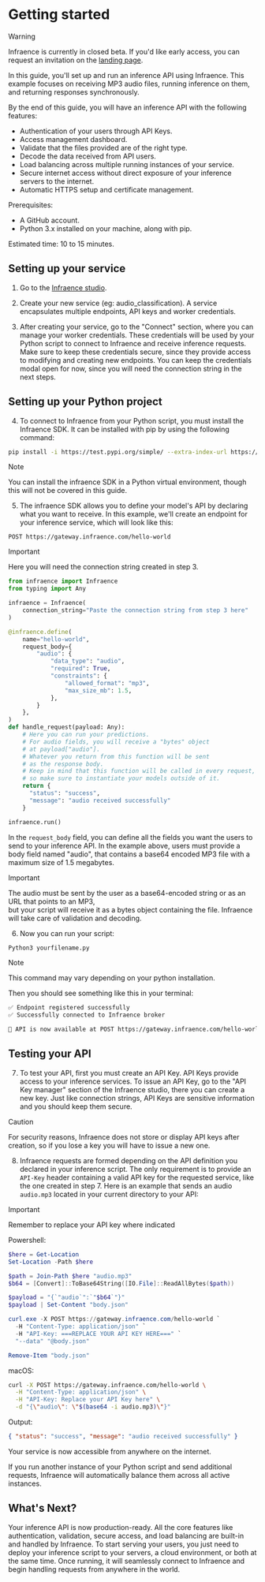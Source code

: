 # Getting started

> [!WARNING]
> Infraence is currently in closed beta. If you'd like early access, you can request an invitation on the [landing page](https://infraence.com).

In this guide, you'll set up and run an inference API using Infraence. This example focuses on receiving MP3 audio files, running inference on them, and returning responses synchronously. 

By the end of this guide, you will have an inference API with the following features:

- Authentication of your users through API Keys.
- Access management dashboard.
- Validate that the files provided are of the right type.
- Decode the data received from API users.
- Load balancing across multiple running instances of your service.
- Secure internet access without direct exposure of your inference servers to the internet.
- Automatic HTTPS setup and certificate management.

Prerequisites:
- A GitHub account.
- Python 3.x installed on your machine, along with pip.

Estimated time: 10 to 15 minutes.

## Setting up your service
1. Go to the [Infraence studio](https://studio.infraence.com/).

2. Create your new service (eg: audio_classification). A service encapsulates multiple endpoints, API keys and worker credentials.

3. After creating your service, go to the "Connect" section, where you can manage your worker credentials. These credentials will be used by your Python script to connect to Infraence and receive inference requests. Make sure to keep these credentials secure, since they provide access to modifying and creating new endpoints. You can keep the credentials modal open for now, since you will need the connection string in the next steps.

## Setting up your Python project
4. To connect to Infraence from your Python script, you must install the Infraence SDK. It can be installed with pip by using the following command:
```bash
pip install -i https://test.pypi.org/simple/ --extra-index-url https://pypi.org/simple infraence==0.1.6a0
```
> [!NOTE]
> You can install the infraence SDK in a Python virtual environment, though this will not be covered in this guide.

5. The infraence SDK allows you to define your model's API by declaring what you want to receive. In this example, we'll create an endpoint for your inference service, which will look like this:

```nginx 
POST https://gateway.infraence.com/hello-world
```

> [!IMPORTANT]
> Here you will need the connection string created in step 3.

```python
from infraence import Infraence
from typing import Any

infraence = Infraence(
    connection_string="Paste the connection string from step 3 here"
)

@infraence.define(
    name="hello-world",
    request_body={
        "audio": {
            "data_type": "audio",
            "required": True,
            "constraints": {
                "allowed_format": "mp3",
                "max_size_mb": 1.5,
            },
        }
    },
)
def handle_request(payload: Any):
    # Here you can run your predictions. 
	# For audio fields, you will receive a "bytes" object
	# at payload["audio"].
	# Whatever you return from this function will be sent 
    # as the response body.
    # Keep in mind that this function will be called in every request,
    # so make sure to instantiate your models outside of it.
    return {
      "status": "success",
      "message": "audio received successfully"
    }

infraence.run()
```

In the `request_body` field, you can define all the fields you want the users to send to your inference API. In the example above, users must provide a body field named "audio", that contains a base64 encoded MP3 file with a maximum size of 1.5 megabytes.

> [!IMPORTANT]
> The audio must be sent by the user as a base64-encoded string or as an URL that points to an MP3,  
but your script will receive it as a bytes object containing the file. Infraence will take care of validation and decoding.

6. Now you can run your script:
```bash
Python3 yourfilename.py
```
> [!NOTE]
> This command may vary depending on your python installation.

Then you should see something like this in your terminal:

```bash
✅ Endpoint registered successfully
✅ Successfully connected to Infraence broker

🚀 API is now available at POST https://gateway.infraence.com/hello-world
```

## Testing your API
7. To test your API, first you must create an API Key. API Keys provide access to your inference services. To issue an API Key, go to the "API Key manager" section of the Infraence studio, there you can create a new key. Just like connection strings, API Keys are sensitive information and you should keep them secure.

> [!CAUTION]
> For security reasons, Infraence does not store or display API keys after creation, so if you lose a key you will have to issue a new one.

8. Infraence requests are formed depending on the API definition you declared in your inference script. The only requirement is to provide an `API-Key` header containing a valid API key for the requested service, like the one created in step 7. Here is an example that sends an audio `audio.mp3` located in your current directory to your API:

> [!IMPORTANT]
> Remember to replace your API key where indicated

Powershell:
```powershell
$here = Get-Location
Set-Location -Path $here

$path = Join-Path $here "audio.mp3"
$b64 = [Convert]::ToBase64String([IO.File]::ReadAllBytes($path))

$payload = "{`"audio`":`"$b64`"}"
$payload | Set-Content "body.json"

curl.exe -X POST https://gateway.infraence.com/hello-world `
  -H "Content-Type: application/json" `
  -H "API-Key: ===REPLACE YOUR API KEY HERE===" `
  "--data" "@body.json"

Remove-Item "body.json"
```

macOS:
```bash
curl -X POST https://gateway.infraence.com/hello-world \
  -H "Content-Type: application/json" \
  -H "API-Key: Replace your API Key here" \
  -d "{\"audio\": \"$(base64 -i audio.mp3)\"}"
```
Output:
```json
{ "status": "success", "message": "audio received successfully" }
```

Your service is now accessible from anywhere on the internet.  

If you run another instance of your Python script and send additional requests,  Infraence will automatically balance them across all active instances.

## What's Next?
Your inference API is now production-ready. All the core features like authentication, validation, secure access, and load balancing are built-in and handled by Infraence. To start serving your users, you just need to deploy your inference script to your servers, a cloud environment, or both at the same time. Once running, it will seamlessly connect to Infraence and begin handling requests from anywhere in the world.
